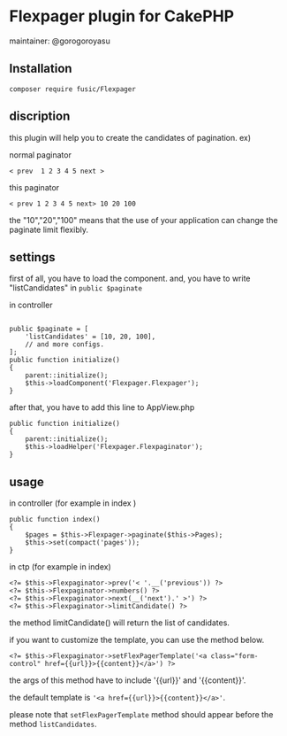 # Flexpager plugin for CakePHP
maintainer: @gorogoroyasu

## Installation

```
composer require fusic/Flexpager
```

## discription

this plugin will help you to create the candidates of pagination.
ex)

normal paginator
```
< prev  1 2 3 4 5 next >
```
this paginator
```
< prev 1 2 3 4 5 next> 10 20 100
```
the "10","20","100" means that the use of your application can change the paginate limit flexibly.

## settings

first of all, you have to load the component.
and, you have to write "listCandidates" in `public $paginate`

in controller
```

public $paginate = [
    'listCandidates' = [10, 20, 100],
    // and more configs.
];
public function initialize()
{
    parent::initialize();
    $this->loadComponent('Flexpager.Flexpager');
}
```

after that, you have to add this line to AppView.php

```
public function initialize()
{
    parent::initialize();
    $this->loadHelper('Flexpager.Flexpaginator');
}
```

## usage

in controller (for example in index )
```
public function index()
{
    $pages = $this->Flexpager->paginate($this->Pages);
    $this->set(compact('pages'));
}
```

in ctp (for example in index)
```
<?= $this->Flexpaginator->prev('< '.__('previous')) ?>
<?= $this->Flexpaginator->numbers() ?>
<?= $this->Flexpaginator->next(__('next').' >') ?>
<?= $this->Flexpaginator->limitCandidate() ?>
```

the method limitCandidate() will return the list of candidates.

if you want to customize the template,
you can use the method below.

```
<?= $this->Flexpaginator->setFlexPagerTemplate('<a class="form-control" href={{url}}>{{content}}</a>') ?>
```

the args of this method have to include '{{url}}' and '{{content}}'.

the default template is `'<a href={{url}}>{{content}}</a>'`.

please note that `setFlexPagerTemplate` method should appear before the method `listCandidates`.
